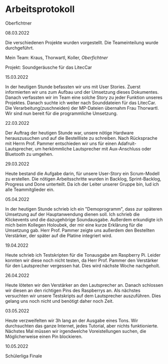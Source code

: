 # Arbeitsprotokoll

Oberfichtner



08.03.2022

Die verschiedenen Projekte wurden vorgestellt. Die Teameinteilung wurde durchgeführt. 

Mein Team: Kraus, Thorwartl, Koller, *Oberfichtner*

Projekt: Soundgeräusche für das LitecCar



15.03.2022

In der heutigen Stunde befassten wir uns mit User Stories. Zuerst informierten wir uns zum Aufbau und der Umsetzung dieses Dokumentes. Danach verfassten wir im Team eine solche Story zu jeder Funktion unseres Projektes. Danach suchte ich weiter nach Sounddateien für das LitecCar. Die Verarbeitung(zuschneiden) der MP-Dateien übernahm Frau Thorwartl. Wir sind nun bereit für die programmliche Umsetzung.



22.03.2022

Der Auftrag der heutigen Stunde war, unsere nötige Hardware herauszusuchen und auf die Bestellliste zu schreiben. Nach Rücksprache mit Herrn Prof. Pammer entschieden wir uns für einen Adafruit-Lautsprecher, um herkömmliche Lautsprecher mit Aux-Anschluss oder Bluetooth zu umgehen. 



29.03.2022

Heute bestand die Aufgabe darin, für unsere User-Story ein Scrum-Modell zu erstellen. Die nötigen Arbeitsschritte wurden in Backlog, Sprint-Backlog, Progress und Done unterteilt. Da ich der Leiter unserer Gruppe bin, lud ich alle Teammitglieder ein.



05.04.2022

In der heutigen Stunde schrieb ich ein "Demoprogramm", dass zur späteren Umsetzung auf der Hauptanwendung dienen soll. Ich schrieb die Klickevents und die dazugehörige Soundausgabe. Außerdem erkundigte ich mich beim Kollegen Holoubek, der mir eine kurze Erklärung für die Umsetzung gab. Herr Prof. Pammer zeigte uns außerdem den Bestellten Verstärker, der später auf die Platine integriert wird.



19.04.2022

Heute schrieb ich Testskripten für die Tonausgabe am Raspberry Pi. Leider konnten wir diese noch nicht testen, da Herr Prof. Pammer den Verstärker für den Lautsprecher vergessen hat. Dies wird nächste Woche nachgeholt. 



26.04.2022

Heute löteten wir den Verstärker an den Lautsprecher an. Danach schlossen wir diesen an den richtigen Pins des Raspberrys an. Als nächstes versuchten wir unsere Testskripts auf dem Lautsprecher auszuführen. Dies gelang uns noch nicht und benötigt daher noch Zeit. 



03.05.2022

Heute verzweifelten wir 3h lang an der Ausgabe eines Tons. Wir durchsuchten das ganze Internet, jedes Tutorial, aber nichts funktionierte. Nächstes Mal müssen wir irgendwelche Voreistellungen suchen, die Möglicherweise einen Pin blockieren.



10.05.2022

Schülerliga Finale